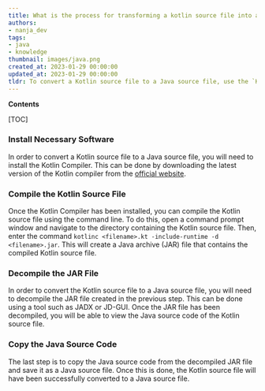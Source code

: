 ```yaml
---
title: What is the process for transforming a kotlin source file into a Java source file?
authors:
- nanja_dev
tags:
- java
- knowledge
thumbnail: images/java.png
created_at: 2023-01-29 00:00:00
updated_at: 2023-01-29 00:00:00
tldr: To convert a Kotlin source file to a Java source file, use the `Kotlin to Java` converter tool.
---
```


**Contents**

[TOC]

### Install Necessary Software

In order to convert a Kotlin source file to a Java source file, you will need to install the Kotlin Compiler. This can be done by downloading the latest version of the Kotlin compiler from the [official website](https://kotlinlang.org/docs/tutorials/command-line.html).

### Compile the Kotlin Source File

Once the Kotlin Compiler has been installed, you can compile the Kotlin source file using the command line. To do this, open a command prompt window and navigate to the directory containing the Kotlin source file. Then, enter the command `kotlinc <filename>.kt -include-runtime -d <filename>.jar`. This will create a Java archive (JAR) file that contains the compiled Kotlin source file.

### Decompile the JAR File

In order to convert the Kotlin source file to a Java source file, you will need to decompile the JAR file created in the previous step. This can be done using a tool such as JADX or JD-GUI. Once the JAR file has been decompiled, you will be able to view the Java source code of the Kotlin source file.

### Copy the Java Source Code

The last step is to copy the Java source code from the decompiled JAR file and save it as a Java source file. Once this is done, the Kotlin source file will have been successfully converted to a Java source file.
